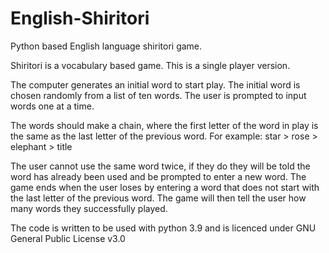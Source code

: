 # English-Shiritori
Python based English language shiritori game.


Shiritori is a vocabulary based game.
This is a single player version.


The computer generates an initial word to start play. 
The initial word is chosen randomly from a list of ten words.
The user is prompted to input words one at a time.


The words should make a chain, where the first letter of the word in play is the same as the last letter of the previous word.
  For example: star > rose > elephant > title
  
  
The user cannot use the same word twice, if they do they will be told the word has already been used and be prompted to enter a new word.
The game ends when the user loses by entering a word that does not start with the last letter of the previous word.
The game will then tell the user how many words they successfully played.

The code is written to be used with python 3.9 and is licenced under GNU General Public License v3.0
